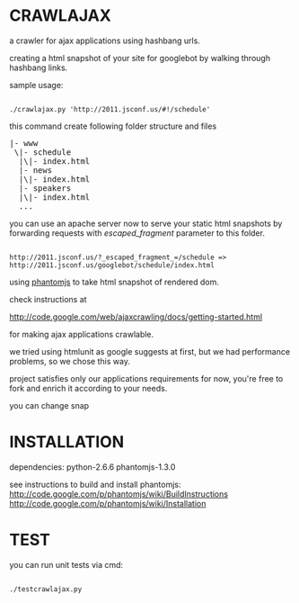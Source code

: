 CRAWLAJAX
=========

a crawler for ajax applications using hashbang urls.

creating a html snapshot of your site for googlebot by walking through hashbang links.

sample usage:

<code>
./crawlajax.py 'http://2011.jsconf.us/#!/schedule'
</code>

this command create following folder structure and files

<pre>
|- www
 \|- schedule
  |\|- index.html
  |- news
  |\|- index.html
  |- speakers
  |\|- index.html
  ...
</pre>

you can use an apache server now to serve your static html snapshots by forwarding
requests with _escaped_fragment_ parameter to this folder.

<code>
http://2011.jsconf.us/?_escaped_fragment_=/schedule => http://2011.jsconf.us/googlebot/schedule/index.html
</code>

using [phantomjs](http://www.phantomjs.org/) to take html snapshot of rendered dom.

check instructions at

http://code.google.com/web/ajaxcrawling/docs/getting-started.html

for making ajax applications crawlable.

we tried using htmlunit as google suggests at first, but we had performance
problems, so we chose this way.

project satisfies only our applications requirements for now, you're free to
fork and enrich it according to your needs.

you can change snap


INSTALLATION
============

dependencies:
python-2.6.6
phantomjs-1.3.0

see instructions to build and install phantomjs:
http://code.google.com/p/phantomjs/wiki/BuildInstructions
http://code.google.com/p/phantomjs/wiki/Installation

TEST
====

you can run unit tests via cmd:

<code>
./testcrawlajax.py
</code>


